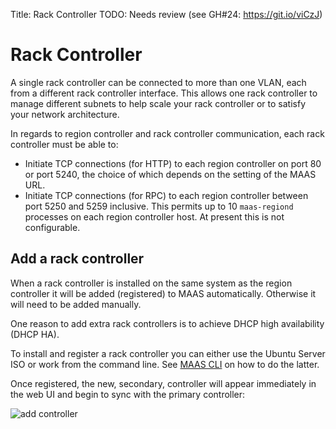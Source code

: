Title: Rack Controller
TODO:  Needs review (see GH#24: https://git.io/viCzJ)


# Rack Controller

A single rack controller can be connected to more than one VLAN, each from a
different rack controller interface. This allows one rack controller to manage
different subnets to help scale your rack controller or to satisfy your
network architecture.

In regards to region controller and rack controller communication, each rack
controller must be able to:

- Initiate TCP connections (for HTTP) to each region controller on port 80 or
  port 5240, the choice of which depends on the setting of the MAAS URL.
- Initiate TCP connections (for RPC) to each region controller between port
  5250 and 5259 inclusive. This permits up to 10 `maas-regiond` processes on
  each region controller host. At present this is not configurable.


## Add a rack controller

When a rack controller is installed on the same system as the region controller
it will be added (registered) to MAAS automatically. Otherwise it will need to
be added manually.

One reason to add extra rack controllers is to achieve DHCP high availability
(DHCP HA).

To install and register a rack controller you can either use the Ubuntu Server
ISO or work from the command line. See
[MAAS CLI](./manage-cli-advanced.html#add-a-rack-controller) on how to do the
latter.

Once registered, the new, secondary, controller will appear immediately in the
web UI and begin to sync with the primary controller:

![add controller](../../media/installconfig-rack__add-controller2.png)


<!--

THIS IS MIND-NUMBING. IT READS LIKE DEVELOPERS' NOTES.
LET'S TAKE THIS OUT FOR NOW.


## Interface management

MAAS automatically recognises the network interfaces on each rack controller.
Some (though not necessarily all) of these will be connected to subnets on a
VLAN inside a Fabric. In other words, the rack controllers will be connected
to VLANs, and the subnets being served on these.

Once a new rack controller is connected, it will try to autodetect in what
subnet, VLAN and even fabric the interface is connected to. If these have not
being created, new subnets, VLANs and fabrics and spaces will be created.

If fabrics, VLANs and subnets are already created, once MAAS automatically
recognises the rack controller network interfaces, it will try to determine to
which these are connected to before being able to provide services.

As such, each rack controller interface will determine whether a rack
controller can provide DHCP on an specific VLAN, or for advanced configuration,
a rack controller interface will determine whether a rack controller can be a
primary or backup Rack on an HA configuration.

If for any reason, the rack controller interfaces are mis-identified and are
in the correct fabric, the user can manually change that by editing the Rack
Controller Fabric information:

![image](../../media/rack-interface-edit.png)

-->
